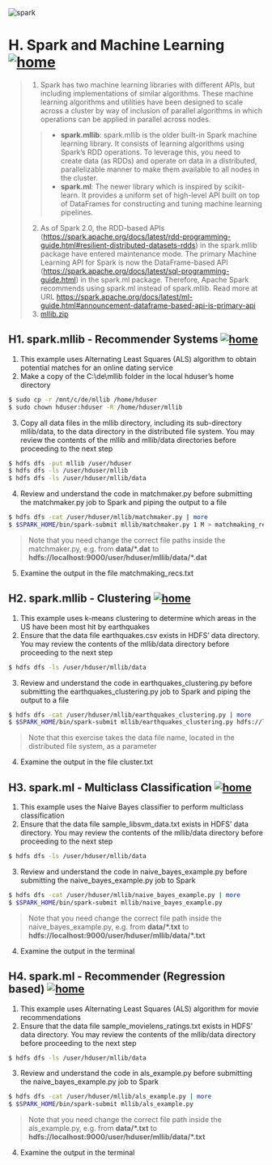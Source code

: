 ![spark](https://github.com/choojun/choojun.github.io/assets/6356054/ed7bd2cd-1ce6-43db-8ebd-18d56f351a43)

# H. Spark and Machine Learning [![home](https://github.com/choojun/choojun.github.io/assets/6356054/947da4b4-f259-4b82-8961-07ca48b2811a)](wsl)

> 1. Spark has two machine learning libraries with different APIs, but including implementations of similar algorithms. These machine learning algorithms and utilities have been designed to scale across a cluster by way of inclusion of parallel algorithms in which operations can be applied in parallel across nodes.
>> - **spark.mllib**: spark.mllib is the older built-in Spark machine learning library. It consists of learning algorithms using Spark’s RDD operations. To leverage this, you need to create data (as RDDs) and operate on data in a distributed, parallelizable manner to make them available to all nodes in the cluster.
>> - **spark.ml**: The newer library which is inspired by scikit-learn. It provides a uniform set of high-level API built on top of DataFrames for constructing and tuning machine learning pipelines. 
> 2. As of Spark 2.0, the RDD-based APIs (https://spark.apache.org/docs/latest/rdd-programming-guide.html#resilient-distributed-datasets-rdds) in the spark.mllib package have entered maintenance mode. The primary Machine Learning API for Spark is now the DataFrame-based API (https://spark.apache.org/docs/latest/sql-programming-guide.html) in the spark.ml package. Therefore, Apache Spark recommends using spark.ml instead of spark.mllib. Read more at URL https://spark.apache.org/docs/latest/ml-guide.html#announcement-dataframe-based-api-is-primary-api
> 3. [mllib.zip](https://github.com/choojun/choojun.github.io/files/14240398/mllib.zip)


## H1. spark.mllib - Recommender Systems [![home](https://github.com/choojun/choojun.github.io/assets/6356054/947da4b4-f259-4b82-8961-07ca48b2811a)](wsl)

1.	This example uses Alternating Least Squares (ALS) algorithm to obtain potential matches for an online dating service
2. Make a copy of the C:\de\mllib folder in the local hduser’s home directory
~~~bash
$ sudo cp -r /mnt/c/de/mllib /home/hduser
$ sudo chown hduser:hduser -R /home/hduser/mllib
~~~

3. Copy all data files in the mllib directory, including its sub-directory mllib/data, to the data directory in the distributed file system. You may review the contents of the mllib and mllib/data directories before proceeding to the next step
~~~bash
$ hdfs dfs -put mllib /user/hduser
$ hdfs dfs -ls /user/hduser/mllib
$ hdfs dfs -ls /user/hduser/mllib/data
~~~

4. Review and understand the code in matchmaker.py before submitting the matchmaker.py job to Spark and piping the output to a file
~~~bash
$ hdfs dfs -cat /user/hduser/mllib/matchmaker.py | more
$ $SPARK_HOME/bin/spark-submit mllib/matchmaker.py 1 M > matchmaking_recs.txt
~~~
> Note that you need change the correct file paths inside the matchmaker.py, e.g.
> from **data/\*.dat** to **hdfs://localhost:9000/user/hduser/mllib/data/\*.dat**

5. Examine the output in the file matchmaking_recs.txt

## H2. spark.mllib - Clustering [![home](https://github.com/choojun/choojun.github.io/assets/6356054/947da4b4-f259-4b82-8961-07ca48b2811a)](wsl)

1.	This example uses k-means clustering to determine which areas in the US have been most hit by earthquakes
2. Ensure that the data file earthquakes.csv exists in HDFS’ data directory. You may review the contents of the mllib/data directory before proceeding to the next step
~~~bash
$ hdfs dfs -ls /user/hduser/mllib/data
~~~

3. Review and understand the code in earthquakes_clustering.py before submitting the earthquakes_clustering.py job to Spark and piping the output to a file
~~~bash
$ hdfs dfs -cat /user/hduser/mllib/earthquakes_clustering.py | more
$ $SPARK_HOME/bin/spark-submit mllib/earthquakes_clustering.py hdfs://localhost:9000/user/hduser/mllib/data/earthquakes.csv 6 > clusters.txt
~~~
> Note that this exercise takes the data file name, located in the distributed file system, as a parameter

4. Examine the output in the file cluster.txt

## H3. spark.ml - Multiclass Classification [![home](https://github.com/choojun/choojun.github.io/assets/6356054/947da4b4-f259-4b82-8961-07ca48b2811a)](wsl)

1.	This example uses the Naive Bayes classifier to perform multiclass classification
2. Ensure that the data file sample_libsvm_data.txt exists in HDFS’ data directory. You may review the contents of the mllib/data directory before proceeding to the next step
~~~bash
$ hdfs dfs -ls /user/hduser/mllib/data
~~~

3. Review and understand the code in naive_bayes_example.py before submitting the naive_bayes_example.py job to Spark
~~~bash
$ hdfs dfs -cat /user/hduser/mllib/naive_bayes_example.py | more
$ $SPARK_HOME/bin/spark-submit mllib/naive_bayes_example.py
~~~
> Note that you need change the correct file path inside the naive_bayes_example.py, e.g.
> from **data/\*.txt** to **hdfs://localhost:9000/user/hduser/mllib/data/\*.txt**

4. Examine the output in the terminal

## H4. spark.ml - Recommender (Regression based) [![home](https://github.com/choojun/choojun.github.io/assets/6356054/947da4b4-f259-4b82-8961-07ca48b2811a)](wsl)

1.	This example uses Alternating Least Squares (ALS) algorithm for movie recommendations
2. Ensure that the data file sample_movielens_ratings.txt exists in HDFS’ data directory. You may review the contents of the mllib/data directory before proceeding to the next step
~~~bash
$ hdfs dfs -ls /user/hduser/mllib/data
~~~

3. Review and understand the code in als_example.py before submitting the naive_bayes_example.py job to Spark
~~~bash
$ hdfs dfs -cat /user/hduser/mllib/als_example.py | more
$ $SPARK_HOME/bin/spark-submit mllib/als_example.py
~~~
> Note that you need change the correct file path inside the als_example.py, e.g.
> from **data/\*.txt** to **hdfs://localhost:9000/user/hduser/mllib/data/\*.txt**

4. Examine the output in the terminal

